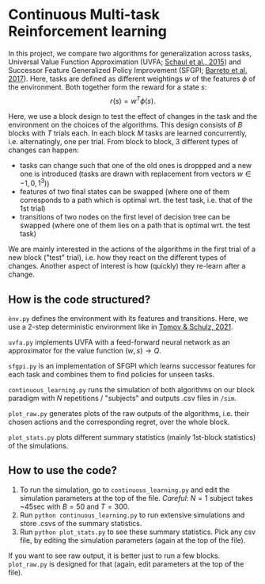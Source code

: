 # Continuous Multi-task Reinforcement learning

In this project, we compare two algorithms for generalization across tasks,
Universal Value Function Approximation (UVFA; [Schaul et al., 2015](https://www.semanticscholar.org/paper/Universal-Value-Function-Approximators-Schaul-Horgan/5dc2a215bd7cd5bdd3a0baa8c967575632696fac)) and
Successor Feature Generalized Policy Improvement (SFGPI; [Barreto et al. 2017](https://www.semanticscholar.org/paper/Successor-Features-for-Transfer-in-Reinforcement-Barreto-Dabney/d8686b657b61a37da351af2952aabd8b281de408)).
Here, tasks are defined as different weightings $w$ of the features $\phi$
of the environment.
Both together form the reward for a state $s$: $$r(s) = w^T \phi(s).$$

Here, we use a block design to test the effect of changes in the task and the environment on the choices of the algorithms.
This design consists of $B$ blocks with $T$ trials each.
In each block $M$ tasks are learned concurrently, i.e. alternatingly, one per trial.
From block to block, 3 different types of changes can happen:
- tasks can change such that one of the old ones is droppped and a new one is introduced (tasks are drawn with replacement from vectors $w \in {-1,0,1}^3)$)
- features of two final states can be swapped (where one of them corresponds to a path which is optimal wrt. the test task, i.e. that of the 1st trial)
- transitions of two nodes on the first level of decision tree can be swapped (where one of them lies on a path that is optimal wrt. the test task)

We are mainly interested in the actions of the algorithms in the first trial of a new block ("test" trial), i.e. how they react on the different types of changes.
Another aspect of interest is how (quickly) they re-learn after a change.


## How is the code structured?

`ènv.py` defines the environment with its features and transitions.
Here, we use a 2-step deterministic environment like in [Tomov & Schulz, 2021](https://www.semanticscholar.org/paper/Multi-Task-Reinforcement-Learning-in-Humans-Tomov-Schulz/50ee7d0767f79e35fb6d06f5d97f3440b6afcaf9).

`uvfa.py` implements UVFA with a feed-forward neural network as an approximator for the value function $(w,s) \to Q$.

`sfgpi.py` is an implementation of SFGPI which learns successor features for each task and combines them to find policies for unseen tasks.

`continuous_learning.py` runs the simulation of both algorithms on our block paradigm with $N$ repetitions / "subjects" and outputs .csv files in `/sim`.

`plot_raw.py` generates plots of the raw outputs of the algorithms,
i.e. their chosen actions and the corresponding regret, over the whole block.

`plot_stats.py` plots different summary statistics (mainly 1st-block statistics) of the simulations.

## How to use the code?
1. To run the simulation, go to `continuous_learning.py` and edit the simulation parameters at the top of the file. *Careful*: $N=1$ subject takes ~45sec with $B=50$ and $T=300$.
2. Run `python continuous_learning.py` to run extensive simulations and store .csvs of the summary statistics.
3. Run `python plot_stats.py` to see these summary statistics. Pick any csv file, by editing the simulation parameters (again at the top of the file).

If you want to see raw output, it is better just to run a few blocks.
`plot_raw.py` is designed for that (again, edit parameters at the top of the file).
